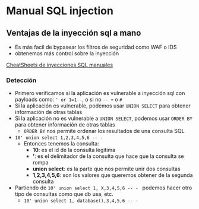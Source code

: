 # Manual SQL injection

## Ventajas de la inyección sql a mano
- Es más facil de bypasear los filtros de seguridad como WAF o IDS
- obtenemos más control sobre la inyección

[CheatSheets de inyecciones SQL manuales](https://pentestmonkey.net/category/cheat-sheet)

### Detección
- Primero verificamos si la aplicación es vulnerable a inyección sql con payloads como: `' or 1=1--`, o si no `-- +` o `#`
- Si la aplicación es vulnerable, podemos usar `UNION SELECT` para obtener información de otras tablas
- Si la aplicación no es vulnerable a `UNION SELECT`, podemos usar `ORDER BY` para obtener información de otras tablas
    - `ORDER BY` nos permite ordenar los resultados de una consulta SQL
- `10' union select 1,2,3,4,5,6 -- -`
    - Entonces tenemos la consulta:
        - **10**: es el id de la consulta legitima
        - **'**: es el delimitador de la consulta que hace que la consulta se rompa
        - **union select**: es la parte que nos permite unir dos consultas
        - **1,2,3,4,5,6**: son los valores que queremos obtener de la segunda consulta
- Partiendo de `10' union select 1, X,3,4,5,6 -- - ` podemos hacer otro tipo de consultas como que db usa, etc.
    - `10' union select 1, database(),3,4,5,6 -- -`